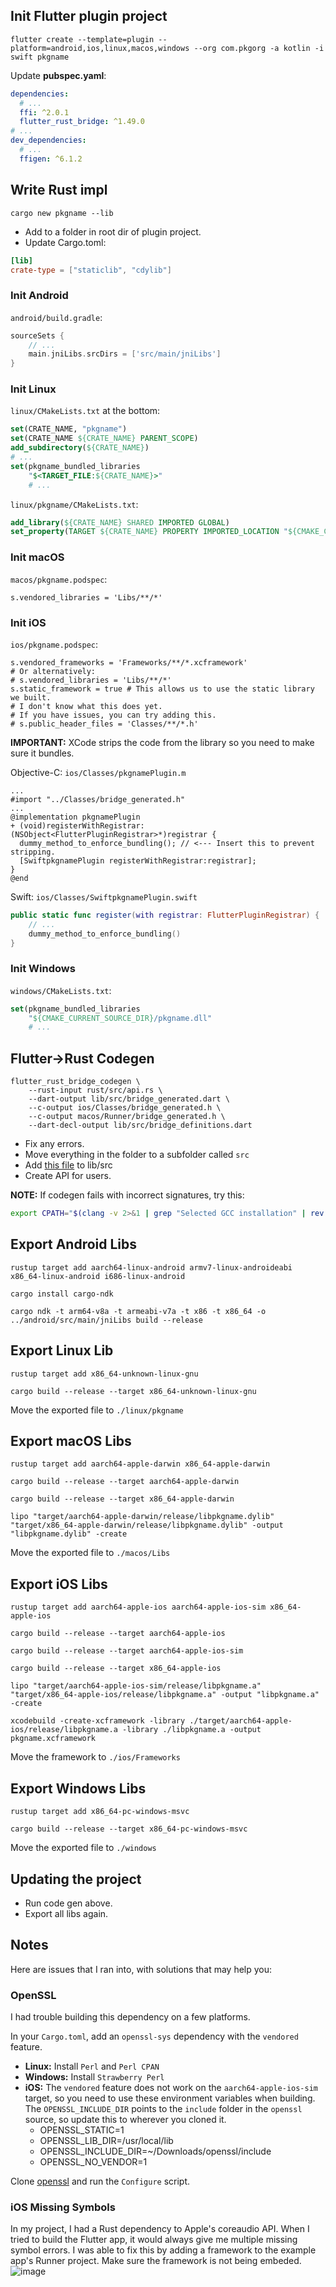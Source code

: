 ## Init Flutter plugin project
```
flutter create --template=plugin --platform=android,ios,linux,macos,windows --org com.pkgorg -a kotlin -i swift pkgname
```
Update **pubspec.yaml**:
```yaml
dependencies:
  # ...
  ffi: ^2.0.1
  flutter_rust_bridge: ^1.49.0
# ...
dev_dependencies:
  # ...
  ffigen: ^6.1.2
```

## Write Rust impl
```
cargo new pkgname --lib
```
- Add to a folder in root dir of plugin project.
- Update Cargo.toml:
```toml
[lib]
crate-type = ["staticlib", "cdylib"]
```

### Init Android
``android/build.gradle``:
```gradle
sourceSets {
    // ...
    main.jniLibs.srcDirs = ['src/main/jniLibs']
}
```

### Init Linux
``linux/CMakeLists.txt`` at the bottom:
```cmake
set(CRATE_NAME, "pkgname")
set(CRATE_NAME ${CRATE_NAME} PARENT_SCOPE)
add_subdirectory(${CRATE_NAME})
# ...
set(pkgname_bundled_libraries
    "$<TARGET_FILE:${CRATE_NAME}>"
    # ...
```
``linux/pkgname/CMakeLists.txt``:
```cmake
add_library(${CRATE_NAME} SHARED IMPORTED GLOBAL)
set_property(TARGET ${CRATE_NAME} PROPERTY IMPORTED_LOCATION "${CMAKE_CURRENT_SOURCE_DIR}/libpkgname.so")
```

### Init macOS
``macos/pkgname.podspec``:
```podspec
s.vendored_libraries = 'Libs/**/*'
```

### Init iOS
``ios/pkgname.podspec``:
```podspec
s.vendored_frameworks = 'Frameworks/**/*.xcframework'
# Or alternatively:
# s.vendored_libraries = 'Libs/**/*'
s.static_framework = true # This allows us to use the static library we built.
# I don't know what this does yet.
# If you have issues, you can try adding this.
# s.public_header_files = 'Classes/**/*.h'
```

**IMPORTANT:** XCode strips the code from the library so you need to make sure it bundles.

Objective-C: ``ios/Classes/pkgnamePlugin.m``
```objc
...
#import "../Classes/bridge_generated.h"
...
@implementation pkgnamePlugin
+ (void)registerWithRegistrar:(NSObject<FlutterPluginRegistrar>*)registrar {
  dummy_method_to_enforce_bundling(); // <--- Insert this to prevent stripping.
  [SwiftpkgnamePlugin registerWithRegistrar:registrar];
}
@end
```

Swift: ``ios/Classes/SwiftpkgnamePlugin.swift``
```swift
public static func register(with registrar: FlutterPluginRegistrar) {
    // ...
    dummy_method_to_enforce_bundling()
}
```

### Init Windows
``windows/CMakeLists.txt``:
```cmake
set(pkgname_bundled_libraries
    "${CMAKE_CURRENT_SOURCE_DIR}/pkgname.dll"
    # ...
```

## Flutter->Rust Codegen
```
flutter_rust_bridge_codegen \
    --rust-input rust/src/api.rs \
    --dart-output lib/src/bridge_generated.dart \
    --c-output ios/Classes/bridge_generated.h \
    --c-output macos/Runner/bridge_generated.h \
    --dart-decl-output lib/src/bridge_definitions.dart
```
- Fix any errors.
- Move everything in the folder to a subfolder called ``src``
- Add [this file](https://raw.githubusercontent.com/Desdaemon/flutter_rust_bridge_template/main/lib/ffi.dart) to lib/src
- Create API for users.

**NOTE:** If codegen fails with incorrect signatures, try this:
```sh 
export CPATH="$(clang -v 2>&1 | grep "Selected GCC installation" | rev | cut -d' ' -f1 | rev)/include"
```

## Export Android Libs
```
rustup target add aarch64-linux-android armv7-linux-androideabi x86_64-linux-android i686-linux-android
```
```
cargo install cargo-ndk
```
```
cargo ndk -t arm64-v8a -t armeabi-v7a -t x86 -t x86_64 -o ../android/src/main/jniLibs build --release
```

## Export Linux Lib
```
rustup target add x86_64-unknown-linux-gnu
```
```
cargo build --release --target x86_64-unknown-linux-gnu
```
Move the exported file to ``./linux/pkgname``

## Export macOS Libs
```
rustup target add aarch64-apple-darwin x86_64-apple-darwin
```
```
cargo build --release --target aarch64-apple-darwin
```
```
cargo build --release --target x86_64-apple-darwin
```
```
lipo "target/aarch64-apple-darwin/release/libpkgname.dylib" "target/x86_64-apple-darwin/release/libpkgname.dylib" -output "libpkgname.dylib" -create
```
Move the exported file to ``./macos/Libs``

## Export iOS Libs
```
rustup target add aarch64-apple-ios aarch64-apple-ios-sim x86_64-apple-ios
```
```
cargo build --release --target aarch64-apple-ios
```
```
cargo build --release --target aarch64-apple-ios-sim
```
```
cargo build --release --target x86_64-apple-ios
```
```
lipo "target/aarch64-apple-ios-sim/release/libpkgname.a" "target/x86_64-apple-ios/release/libpkgname.a" -output "libpkgname.a" -create
```
```
xcodebuild -create-xcframework -library ./target/aarch64-apple-ios/release/libpkgname.a -library ./libpkgname.a -output pkgname.xcframework
```
Move the framework to ``./ios/Frameworks``

## Export Windows Libs
```
rustup target add x86_64-pc-windows-msvc
```
```
cargo build --release --target x86_64-pc-windows-msvc
```
Move the exported file to ``./windows``

## Updating the project
- Run code gen above.
- Export all libs again.

## Notes
Here are issues that I ran into, with solutions that may help you:

### OpenSSL
I had trouble building this dependency on a few platforms.

In your ``Cargo.toml``, add an ``openssl-sys`` dependency with the ``vendored`` feature.

- **Linux:** Install ``Perl`` and ``Perl CPAN``
- **Windows:** Install ``Strawberry Perl``
- **iOS:** The ``vendored`` feature does not work on the ``aarch64-apple-ios-sim`` target, so you need to use these environment variables when building. The ``OPENSSL_INCLUDE_DIR`` points to the ``include`` folder in the ``openssl`` source, so update this to wherever you cloned it.
  - OPENSSL_STATIC=1
  - OPENSSL_LIB_DIR=/usr/local/lib
  - OPENSSL_INCLUDE_DIR=~/Downloads/openssl/include
  - OPENSSL_NO_VENDOR=1

Clone [openssl](https://github.com/openssl/openssl) and run the ``Configure`` script.

### iOS Missing Symbols
In my project, I had a Rust dependency to Apple's coreaudio API. When I tried to build the Flutter app,
it would always give me multiple missing symbol errors. I was able to fix this by adding a framework
to the example app's Runner project. Make sure the framework is not being embeded.
![image](https://user-images.githubusercontent.com/68450090/203773185-a44b7c83-ed10-4a65-969c-41a7e21f537a.png)
